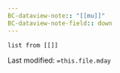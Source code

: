 ```yaml
---
BC-dataview-note:: "[[mu]]"
BC-dataview-note-field:: down
---
```

```dataview
list from [[]]
```


Last modified: `=this.file.mday`